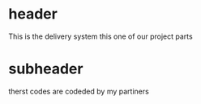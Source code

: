 # header
This is the delivery system this one of our project parts
# subheader 
therst codes are codeded by my partiners